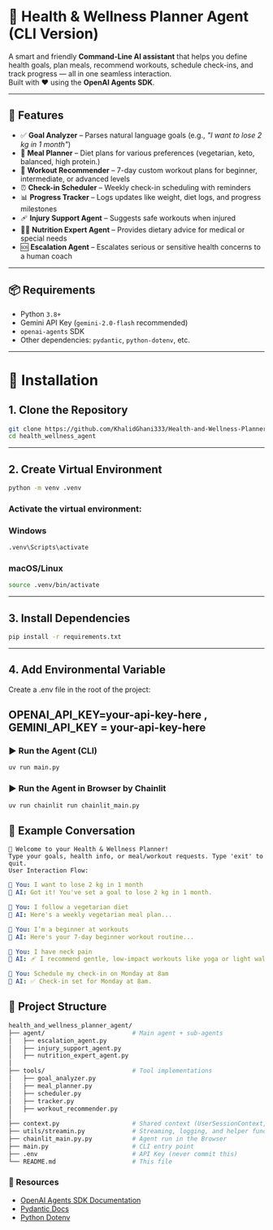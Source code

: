 # 🧠 Health & Wellness Planner Agent (CLI Version)

A smart and friendly **Command-Line AI assistant** that helps you define health goals, plan meals, recommend workouts, schedule check-ins, and track progress — all in one seamless interaction.  
Built with ❤️ using the **OpenAI Agents SDK**.

---

## 🚀 Features

- ✅ **Goal Analyzer** – Parses natural language goals (e.g., _"I want to lose 2 kg in 1 month"_)
- 🥗 **Meal Planner** – Diet plans for various preferences (vegetarian, keto, balanced, high protein.)
- 🏃 **Workout Recommender** – 7-day custom workout plans for beginner, intermediate, or advanced levels
- ⏰ **Check-in Scheduler** – Weekly check-in scheduling with reminders
- 📊 **Progress Tracker** – Logs updates like weight, diet logs, and progress milestones
- 🩹 **Injury Support Agent** – Suggests safe workouts when injured
- 🧑‍⚕️ **Nutrition Expert Agent** – Provides dietary advice for medical or special needs
- 🆘 **Escalation Agent** – Escalates serious or sensitive health concerns to a human coach

---

## 📦 Requirements

- Python `3.8+`
- Gemini API Key (`gemini-2.0-flash` recommended)
- `openai-agents` SDK
- Other dependencies: `pydantic`, `python-dotenv`, etc.

---

# 🔧 Installation

## 1. Clone the Repository
```bash
git clone https://github.com/KhalidGhani333/Health-and-Wellness-Planner-Agent
cd health_wellness_agent
```
---
## 2. Create Virtual Environment
```bash
python -m venv .venv
```
### Activate the virtual environment:
### Windows

```bash
.venv\Scripts\activate
```
### macOS/Linux

```bash
source .venv/bin/activate
```
---
## 3. Install Dependencies
```bash
pip install -r requirements.txt
```
---
## 4. Add Environmental Variable
Create a .env file in the root of the project:

OPENAI_API_KEY=your-api-key-here , 
GEMINI_API_KEY = your-api-key-here
--
### ▶️ Run the Agent (CLI)
```bash
uv run main.py
```

### ▶️ Run the Agent in Browser by Chainlit
```bash
uv run chainlit run chainlit_main.py
```

## 💬 Example Conversation
```pgsql
🧠 Welcome to your Health & Wellness Planner!
Type your goals, health info, or meal/workout requests. Type 'exit' to quit.
User Interaction Flow:
```
```yaml
👤 You: I want to lose 2 kg in 1 month  
🤖 AI: Got it! You've set a goal to lose 2 kg in 1 month.

👤 You: I follow a vegetarian diet  
🤖 AI: Here's a weekly vegetarian meal plan...

👤 You: I’m a beginner at workouts  
🤖 AI: Here's your 7-day beginner workout routine...

👤 You: I have neck pain  
🤖 AI: 🩹 I recommend gentle, low-impact workouts like yoga or light walking.

👤 You: Schedule my check-in on Monday at 8am  
🤖 AI: ✅ Check-in set for Monday at 8am.
```

## 🧱 Project Structure
```bash
health_and_wellness_planner_agent/
├── agent/                        # Main agent + sub-agents
│   ├── escalation_agent.py
│   ├── injury_support_agent.py
│   ├── nutrition_expert_agent.py
│
├── tools/                        # Tool implementations
│   ├── goal_analyzer.py
│   ├── meal_planner.py
│   ├── scheduler.py
│   ├── tracker.py
│   ├── workout_recommender.py
│
├── context.py                    # Shared context (UserSessionContext, RunContextWrapper)
├── utils/streamin.py             # Streaming, logging, and helper functions
├── chainlit_main.py.py           # Agent run in the Browser 
├── main.py                       # CLI entry point
├── .env                          # API Key (never commit this)
└── README.md                     # This file
```

### 🔗 Resources
- [OpenAI Agents SDK Documentation](https://platform.openai.com/docs/assistants)
- [Pydantic Docs](https://docs.pydantic.dev)
- [Python Dotenv](https://pypi.org/project/python-dotenv/)